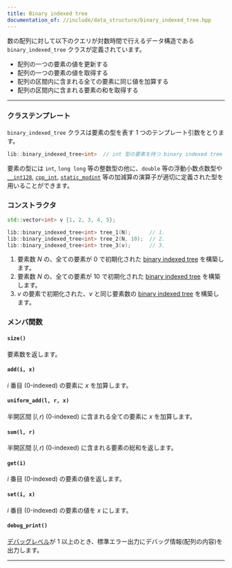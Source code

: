 ```yaml
---
title: Binary indexed tree
documentation_of: //include/data_structure/binary_indexed_tree.hpp
---
```


数の配列に対して以下のクエリが対数時間で行えるデータ構造である `binary_indexed_tree` クラスが定義されています。

- 配列の一つの要素の値を更新する
- 配列の一つの要素の値を取得する
- 配列の区間内に含まれる全ての要素に同じ値を加算する
- 配列の区間内に含まれる要素の和を取得する

---

### クラステンプレート

`binary_indexed_tree` クラスは要素の型を表す 1 つのテンプレート引数をとります。

```cpp
lib::binary_indexed_tree<int>  // int 型の要素を持つ binary indexed tree
```

要素の型には `int`, `long long` 等の整数型の他に、`double` 等の浮動小数点数型や [`__int128`](https://gcc.gnu.org/onlinedocs/gcc/_005f_005fint128.html), [`cpp_int`](https://www.boost.org/doc/libs/1_76_0/libs/multiprecision/doc/html/boost_multiprecision/tut/ints/cpp_int.html), [`static_modint`](https://naskya.github.io/cp-library-cpp/include/algebra/static_modint.hpp) 等の加減算の演算子が適切に定義された型を用いることができます。

### コンストラクタ

```cpp
std::vector<int> v {1, 2, 3, 4, 5};

lib::binary_indexed_tree<int> tree_1(N);      // 1.
lib::binary_indexed_tree<int> tree_2(N, 10);  // 2.
lib::binary_indexed_tree<int> tree_3(v);      // 3.
```

1. 要素数 $N$ の、全ての要素が $0$ で初期化された [binary indexed tree](https://ja.wikipedia.org/wiki/%E3%83%95%E3%82%A7%E3%83%8B%E3%83%83%E3%82%AF%E6%9C%A8) を構築します。
1. 要素数 $N$ の、全ての要素が $10$ で初期化された [binary indexed tree](https://ja.wikipedia.org/wiki/%E3%83%95%E3%82%A7%E3%83%8B%E3%83%83%E3%82%AF%E6%9C%A8) を構築します。
1. $v$ の要素で初期化された、$v$ と同じ要素数の [binary indexed tree](https://ja.wikipedia.org/wiki/%E3%83%95%E3%82%A7%E3%83%8B%E3%83%83%E3%82%AF%E6%9C%A8) を構築します。

### メンバ関数

#### `size()`

要素数を返します。

#### `add(i, x)`

$i$ 番目 (0-indexed) の要素に $x$ を加算します。

#### `uniform_add(l, r, x)`

半開区間 $[l, r)$ (0-indexed) に含まれる全ての要素に $x$ を加算します。

#### `sum(l, r)`

半開区間 $[l, r)$ (0-indexed) に含まれる要素の総和を返します。

#### `get(i)`

$i$ 番目 (0-indexed) の要素の値を返します。

#### `set(i, x)`

$i$ 番目 (0-indexed) の要素の値を $x$ にします。

#### `debug_print()`

[デバッグレベル](https://naskya.github.io/cp-library-cpp/about#cp_library_debug_level-%E3%83%9E%E3%82%AF%E3%83%AD)が $1$ 以上のとき、標準エラー出力にデバッグ情報(配列の内容)を出力します。

---
